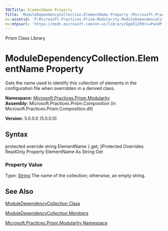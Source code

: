 ```yaml
---
TOCTitle: ElementName Property
Title: 'ModuleDependencyCollection.ElementName Property (Microsoft.Practices.Prism.Modularity)'
ms:assetid: 'P:Microsoft.Practices.Prism.Modularity.ModuleDependencyCollection.ElementName'
ms:mtpsurl: 'https://msdn.microsoft.com/en-us/library/Gg431299(v=PandP.50)'
---
```


Prism Class Library

ModuleDependencyCollection.ElementName Property
===================================================

Gets the name used to identify this collection of elements in the configuration file when overridden in a derived class.

**Namespace:** [Microsoft.Practices.Prism.Modularity](https://msdn.microsoft.com/library/microsoft.practices.prism.modularity)
**Assembly:** Microsoft.Practices.Prism.Composition (in Microsoft.Practices.Prism.Composition.dll)

**Version:** 5.0.0.0 (5.0.0.0)

## Syntax


protected override string ElementName { get; }Protected Overrides ReadOnly Property ElementName As String Get
### Property Value

Type: [String](http://msdn.microsoft.com/en-us/library/s1wwdcbf)
The name of the collection; otherwise, an empty string.

See Also
--------


[ModuleDependencyCollection Class](https://msdn.microsoft.com/library/microsoft.practices.prism.modularity.moduledependencycollection)

[ModuleDependencyCollection Members](https://msdn.microsoft.com/allmembers.t:microsoft.practices.prism.modularity.moduledependencycollection)

[Microsoft.Practices.Prism.Modularity Namespace](https://msdn.microsoft.com/library/microsoft.practices.prism.modularity)
